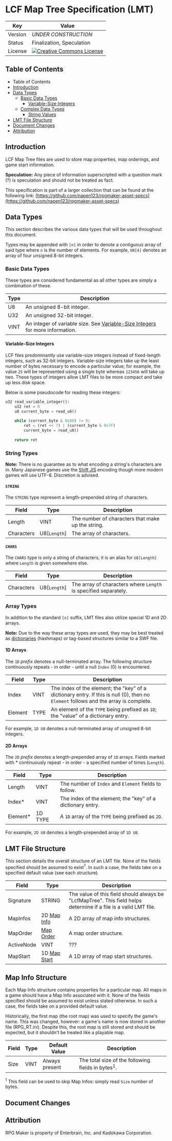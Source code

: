 # LCF Map Tree Specification (LMT)
| Key | Value |
| --- | --- |
| Version | _UNDER CONSTRUCTION_ |
| Status | Finalization, Speculation |
| License | [![Creative Commons License](https://i.creativecommons.org/l/by-sa/4.0/88x31.png)](http://creativecommons.org/licenses/by-sa/4.0/) |

## Table of Contents
* Table of Contents
* [Introduction](#introduction)
* [Data Types](#data-types)
    * [Basic Data Types](#basic-data-types)
        * [Variable-Size Integers](#variable-size-integers)
    * [Complex Data Types](#complex-data-types)
        * [String Values](#string-values)
* [LMT File Structure](#lmt-file-structure)
* [Document Changes](#document-changes)
* [Attribution](#attribution)

## Introduction
LCF Map Tree files are used to store map properties, map orderings, and game start information.

__Speculation:__ Any piece of information superscripted with a question mark (?) is speculation and should not be treated as fact.

This specification is part of a larger collection that can be found at the following link: [https://github.com/napen123/rpgmaker-asset-specs](https://github.com/napen123/rpgmaker-asset-specs)

## Data Types
This section describes the various data types that will be used throughout this document.

Types may be appended with `[n]` in order to denote a contiguous array of said type where `n` is the number of elements. For example, `U8[4]` denotes an array of four unsigned 8-bit integers.

### Basic Data Types
These types are considered fundamental as all other types are simply a combination of these.

| Type | Description |
| --- | --- |
| U8 | An unsigned 8-bit integer. |
| U32 | An unsigned 32-bit integer. |
| VINT | An integer of variable size. See [Variable-Size Integers](#variable-size-integers) for more information. |

#### Variable-Size Integers
LCF files predominantly use variable-size integers instead of fixed-length integers, such as 32-bit integers. Variable-size integers take up the least number of bytes necessary to encode a particular value; for example, the value `25` will be represented using a single byte whereas `123456` will take up two. These types of integers allow LMT files to be more compact and take up less disk space.

Below is some pseudocode for reading these integers:
```python
u32 read_variable_integer():
    u32 ret = 0
    u8 current_byte = read_u8()
    
    while (current_byte & 0x80) != 0:
        ret = (ret << 7) | (current_byte & 0x7F)
        current_byte = read_u8()
    
    return ret
```

### String Types
__Note:__ There is no guarantee as to what encoding a string's characters are in. Many Japanese games use the [Shift JIS](https://en.wikipedia.org/wiki/Shift_JIS) encoding though more modern games will use UTF-8. Discretion is advised.

#### `STRING`
The `STRING` type represent a length-prepended string of characters.

| Field | Type | Description |
| --- | --- | --- |
| Length | VINT | The number of characters that make up the string. |
| Characters | U8[`Length`] | The array of characters. |

#### `CHARS`
The `CHARS` type is only a string of characters; it is an alias for `U8[Length]` where `Length` is given somewhere else.

| Field | Type | Description |
| --- | --- | --- |
| Characters | U8[`Length`] | The array of characters where `Length` is specified separately. |

### Array Types
In addition to the standard `[n]` suffix, LMT files also utilize special 1D and 2D arrays.

__Note:__ Due to the way these array types are used, they may be best treated as [dictionaries](https://en.wikipedia.org/wiki/Associative_array) (hashmaps) or tag-based structures similar to a SWF file.

#### 1D Arrays
The `1D` _prefix_ denotes a null-terminated array. The following structure continuously repeats - in order - until a null `Index` (0) is encountered.

| Field | Type | Description |
| --- | --- | --- |
| Index | VINT | The index of the element; the "key" of a dictionary entry. If this is null (0), then no `Element` follows and the array is complete. |
| Element | TYPE | An element of the `TYPE` being prefixed as `1D`; the "value" of a dictionary entry. |

For example, `1D U8` denotes a null-terminated array of unsigned 8-bit integers.

#### 2D Arrays
The `2D` _prefix_ denotes a length-prepended array of `1D` arrays. Fields marked with * continuously repeat - in order - a specified number of times (`Length`).

| Field | Type | Description |
| --- | --- | --- |
| Length | VINT | The number of `Index` and `Element` fields to follow. |
| Index* | VINT | The index of the element; the "key" of a dictionary entry. |
| Element* | 1D TYPE | A `1D` array of the `TYPE` being prefixed as `2D`. |

For example, `2D U8` denotes a length-prepended array of `1D U8`.

## LMT File Structure
This section details the overall structure of an LMT file. None of the fields specified should be assumed to exist<sup>?</sup>. In such a case, the fields take on a specified default value (see each structure).

| Field | Type | Description |
| --- | --- | --- |
| Signature | STRING | The value of this field should always be "LcfMapTree". This field helps determine if a file is a valid LMT file. |
| MapInfos | 2D [Map Info](#map-info-structure) | A 2D array of map info structures. |
| MapOrder | [Map Order](#map-order-structure) | A map order structure. |
| ActiveNode | VINT | ??? |
| MapStart | 1D [Map Start](#map-start-structure) | A 1D array of map start structures. |

## Map Info Structure
Each Map Info structure contains properties for a particular map. All maps in a game should have a Map Info associated with it. None of the fields specified should be assumed to exist unless stated otherwise. In such a case, the fields take on a provided default value.

Historically, the first map (the root map) was used to specify the game's name. This was changed, however: a game's name is now stored in another file (RPG_RT.ini). Despite this, the root map is still stored and should be expected, but it shouldn't be treated like a playable map.

| Field | Type | Default Value | Description |
| --- | --- | --- | --- |
| Size | VINT | Always present | The total size of the following fields in bytes<sup>1</sup>. |

<sup>1</sup> This field can be used to skip Map Infos: simply read `Size` number of bytes.

## Document Changes

## Attribution
RPG Maker is property of Enterbrain, Inc. and Kadokawa Corporation.
